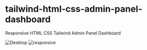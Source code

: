 # tailwind-html-css-admin-panel-dashboard
Responsive HTML CSS Tailwind Admin Panel Dashboard 

![Desktop](https://user-images.githubusercontent.com/40790864/167835733-e25f0132-4b16-40b3-8c3f-f233fc51b8f8.JPG)
![responsive](https://user-images.githubusercontent.com/40790864/167835755-090fd76c-ae67-4946-b5dd-40cea230360f.JPG)

